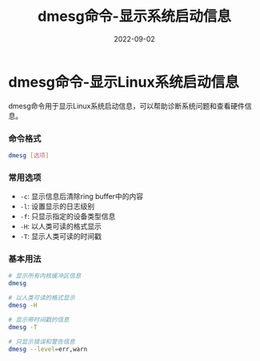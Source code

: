 ﻿---
title: dmesg命令-显示系统启动信息
# icon: terminal
category:
  - Linux
  - 命令帮助
tag:
  - dmesg
  - 系统信息
  - 命令行工具
date: 2022-09-02

---


# dmesg命令-显示Linux系统启动信息

dmesg命令用于显示Linux系统启动信息，可以帮助诊断系统问题和查看硬件信息。

### 命令格式

```bash
dmesg [选项]
```

### 常用选项

- `-c`: 显示信息后清除ring buffer中的内容
- `-l`: 设置显示的日志级别
- `-f`: 只显示指定的设备类型信息
- `-H`: 以人类可读的格式显示
- `-T`: 显示人类可读的时间戳

### 基本用法

```bash
# 显示所有内核缓冲区信息
dmesg

# 以人类可读的格式显示
dmesg -H

# 显示带时间戳的信息
dmesg -T

# 只显示错误和警告信息
dmesg --level=err,warn
```


